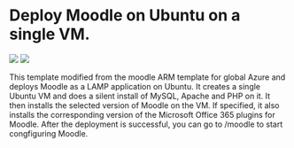 # Deploy Moodle on Ubuntu on a single VM.

<a href="https://portal.azure.com/#create/Microsoft.Template/uri/https%3A%2F%2Fgithub.com%2Fkoifans%2Fazure-samples%2Fblob%2Fmaster%2Farm-create-single-ubuntu-vm%2Fazuredeploy.json" target="_blank"><img src="http://azuredeploy.net/deploybutton.png"/></a>
<a href="http://armviz.io/#/?load=https%3A%2F%2Fgithub.com%2Fkoifans%2Fazure-samples%2Fblob%2Fmaster%2Farm-create-single-ubuntu-vm%2Fazuredeploy.json" target="_blank">
    <img src="http://armviz.io/visualizebutton.png"/>
</a>

This template modified from the moodle ARM template for global Azure and deploys Moodle as a LAMP application on Ubuntu. It creates a single Ubuntu VM and does a silent install of MySQL, Apache and PHP on it. It then installs the selected version of Moodle on the VM. If specified, it also installs the corresponding version of the  Microsoft Office 365 plugins for Moodle. After the deployment is successful, you can go to /moodle to start congfiguring Moodle.
